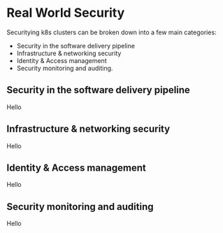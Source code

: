 # Real World Security

Securitying k8s clusters can be broken down into a few main categories:

* Security in the software delivery pipeline
* Infrastructure & networking security
* Identity & Access management
* Security monitoring and auditing.

## Security in the software delivery pipeline

Hello

## Infrastructure & networking security

Hello

## Identity & Access management

Hello

## Security monitoring and auditing

Hello
